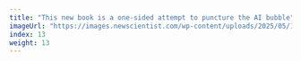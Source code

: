 ```yaml
---
title: "This new book is a one-sided attempt to puncture the AI bubble"
imageUrl: "https://images.newscientist.com/wp-content/uploads/2025/05/19160844/SEI_251040596.jpg?width=788"
index: 13
weight: 13
---
```

